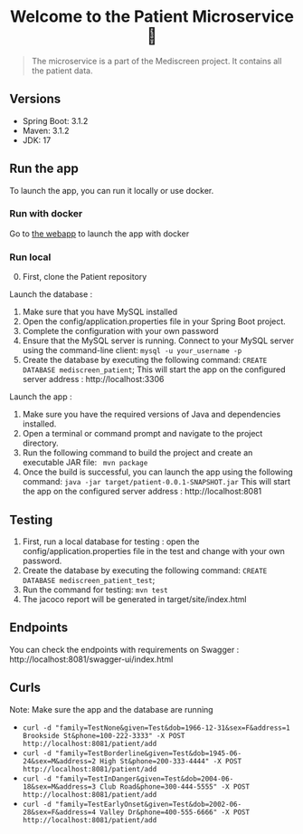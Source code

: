 <h1 align="center">Welcome to the Patient Microservice 👋</h1>
<p>
</p>

> The microservice is a part of the Mediscreen project. It contains all the patient data.

## Versions
- Spring Boot: 3.1.2
- Maven: 3.1.2
- JDK: 17

## Run the app

To launch the app, you can run it locally or use docker.

### Run with docker
Go to [the webapp](https://github.com/hisarandre/Mediscreen-webapp) to launch the app with docker

### Run local

0. First, clone the Patient repository 

Launch the database :
1. Make sure that you have MySQL installed
2. Open the config/application.properties file in your Spring Boot project.
3. Complete the configuration with your own password
4. Ensure that the MySQL server is running. Connect to your MySQL server using the command-line client: `mysql -u your_username -p`
5. Create the database by executing the following command: `CREATE DATABASE mediscreen_patient`;
This will start the app on the configured server address : http://localhost:3306

Launch the app :
1. Make sure you have the required versions of Java and dependencies installed.
2. Open a terminal or command prompt and navigate to the project directory.
3. Run the following command to build the project and create an executable JAR file:
   ` mvn package`
4. Once the build is successful, you can launch the app using the following command:
   ` java -jar target/patient-0.0.1-SNAPSHOT.jar `
   This will start the app on the configured server address : http://localhost:8081

## Testing

1. First, run a local database for testing : open the config/application.properties file in the test and change with your own password.
2. Create the database by executing the following command: `CREATE DATABASE mediscreen_patient_test`;
3. Run the command for testing: `mvn test`
4. The jacoco report will be generated in target/site/index.html

## Endpoints

You can check the endpoints with requirements on Swagger : 
http://localhost:8081/swagger-ui/index.html

## Curls
Note: Make sure the app and the database are running

- `curl -d "family=TestNone&given=Test&dob=1966-12-31&sex=F&address=1 Brookside St&phone=100-222-3333" -X POST http://localhost:8081/patient/add`
- `curl -d "family=TestBorderline&given=Test&dob=1945-06-24&sex=M&address=2 High St&phone=200-333-4444" -X POST http://localhost:8081/patient/add`
- `curl -d "family=TestInDanger&given=Test&dob=2004-06-18&sex=M&address=3 Club Road&phone=300-444-5555" -X POST http://localhost:8081/patient/add`
- `curl -d "family=TestEarlyOnset&given=Test&dob=2002-06-28&sex=F&address=4 Valley Dr&phone=400-555-6666" -X POST http://localhost:8081/patient/add`
